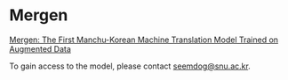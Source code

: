 # Mergen

[Mergen: The First Manchu-Korean Machine Translation Model Trained on Augmented Data](https://arxiv.org/pdf/2311.17492.pdf)

To gain access to the model, please contact seemdog@snu.ac.kr.
